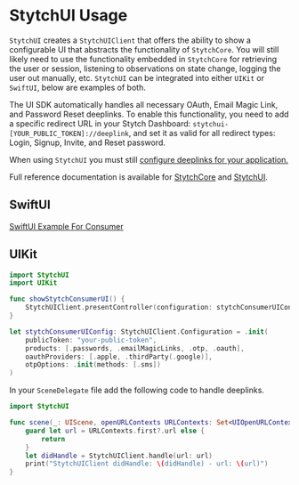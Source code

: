 # StytchUI Usage
`StytchUI` creates a `StytchUIClient` that offers the ability to show a configurable UI that abstracts the functionality of `StytchCore`. You will still likely need to use the functionality embedded in `StytchCore` for retrieving the user or session, listening to observations on state change, logging the user out manually, etc. `StytchUI` can be integrated into either `UIKit` or `SwiftUI`, below are examples of both.

The UI SDK automatically handles all necessary OAuth, Email Magic Link, and Password Reset deeplinks. To enable this functionality, you need to add a specific redirect URL in your Stytch Dashboard: `stytchui-[YOUR_PUBLIC_TOKEN]://deeplink`, and set it as valid for all redirect types: Login, Signup, Invite, and Reset password.

When using `StytchUI` you must still [configure deeplinks for your application.](./Deeplinks.md)

Full reference documentation is available for [StytchCore](https://stytchauth.github.io/stytch-ios/main/StytchCore/documentation/stytchcore/) and [StytchUI](https://stytchauth.github.io/stytch-ios/main/StytchUI/documentation/stytchui/).

## SwiftUI
[SwiftUI Example For Consumer](https://github.com/stytchauth/stytch-ios/blob/main/Stytch/DemoApps/StytchUIDemo/ContentView.swift)

## UIKit
```swift
import StytchUI
import UIKit

func showStytchConsumerUI() {
    StytchUIClient.presentController(configuration: stytchConsumerUIConfig, controller: self)
}

let stytchConsumerUIConfig: StytchUIClient.Configuration = .init(
    publicToken: "your-public-token",
    products: [.passwords, .emailMagicLinks, .otp, .oauth],
    oauthProviders: [.apple, .thirdParty(.google)],
    otpOptions: .init(methods: [.sms])
)
```

In your `SceneDelegate` file add the following code to handle deeplinks.
```swift
import StytchUI

func scene(_: UIScene, openURLContexts URLContexts: Set<UIOpenURLContext>) {
    guard let url = URLContexts.first?.url else {
        return
    }
    let didHandle = StytchUIClient.handle(url: url)
    print("StytchUIClient didHandle: \(didHandle) - url: \(url)")
}
```
